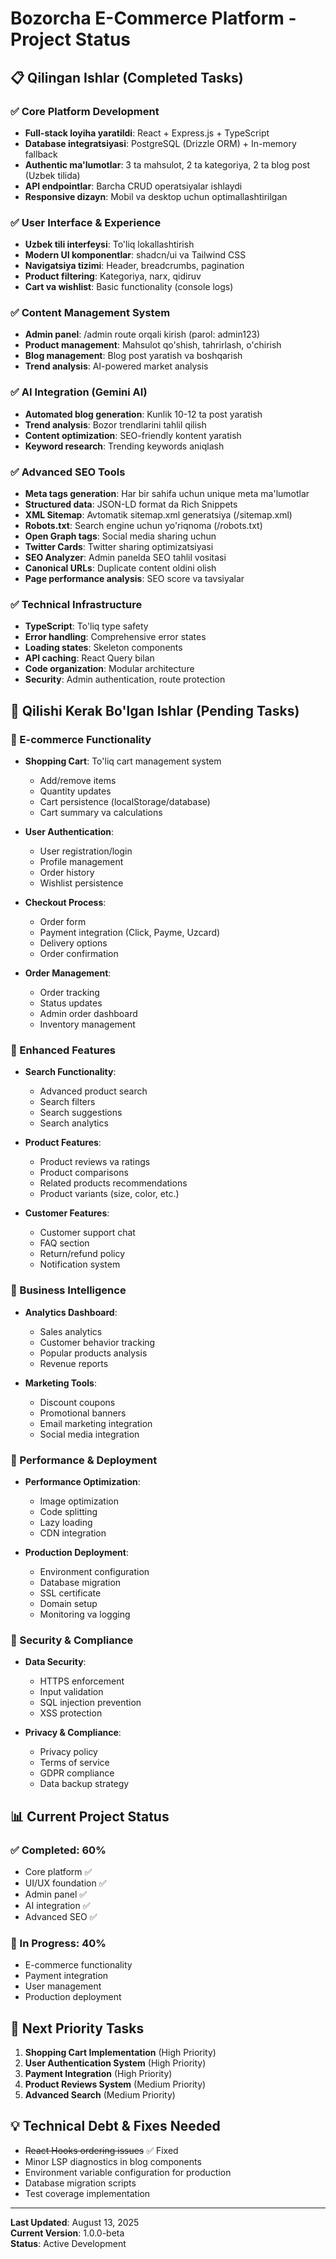 # Bozorcha E-Commerce Platform - Project Status

## 📋 Qilingan Ishlar (Completed Tasks)

### ✅ Core Platform Development
- **Full-stack loyiha yaratildi**: React + Express.js + TypeScript
- **Database integratsiyasi**: PostgreSQL (Drizzle ORM) + In-memory fallback
- **Authentic ma'lumotlar**: 3 ta mahsulot, 2 ta kategoriya, 2 ta blog post (Uzbek tilida)
- **API endpointlar**: Barcha CRUD operatsiyalar ishlaydi
- **Responsive dizayn**: Mobil va desktop uchun optimallashtirilgan

### ✅ User Interface & Experience
- **Uzbek tili interfeysi**: To'liq lokallashtirish
- **Modern UI komponentlar**: shadcn/ui va Tailwind CSS
- **Navigatsiya tizimi**: Header, breadcrumbs, pagination
- **Product filtering**: Kategoriya, narx, qidiruv
- **Cart va wishlist**: Basic functionality (console logs)

### ✅ Content Management System
- **Admin panel**: /admin route orqali kirish (parol: admin123)
- **Product management**: Mahsulot qo'shish, tahrirlash, o'chirish
- **Blog management**: Blog post yaratish va boshqarish
- **Trend analysis**: AI-powered market analysis

### ✅ AI Integration (Gemini AI)
- **Automated blog generation**: Kunlik 10-12 ta post yaratish
- **Trend analysis**: Bozor trendlarini tahlil qilish
- **Content optimization**: SEO-friendly kontent yaratish
- **Keyword research**: Trending keywords aniqlash

### ✅ Advanced SEO Tools
- **Meta tags generation**: Har bir sahifa uchun unique meta ma'lumotlar
- **Structured data**: JSON-LD format da Rich Snippets
- **XML Sitemap**: Avtomatik sitemap.xml generatsiya (/sitemap.xml)
- **Robots.txt**: Search engine uchun yo'riqnoma (/robots.txt)
- **Open Graph tags**: Social media sharing uchun
- **Twitter Cards**: Twitter sharing optimizatsiyasi
- **SEO Analyzer**: Admin panelda SEO tahlil vositasi
- **Canonical URLs**: Duplicate content oldini olish
- **Page performance analysis**: SEO score va tavsiyalar

### ✅ Technical Infrastructure
- **TypeScript**: To'liq type safety
- **Error handling**: Comprehensive error states
- **Loading states**: Skeleton components
- **API caching**: React Query bilan
- **Code organization**: Modular architecture
- **Security**: Admin authentication, route protection

## 🚧 Qilishi Kerak Bo'lgan Ishlar (Pending Tasks)

### 🔄 E-commerce Functionality
- **Shopping Cart**: To'liq cart management system
  - Add/remove items
  - Quantity updates
  - Cart persistence (localStorage/database)
  - Cart summary va calculations

- **User Authentication**: 
  - User registration/login
  - Profile management
  - Order history
  - Wishlist persistence

- **Checkout Process**:
  - Order form
  - Payment integration (Click, Payme, Uzcard)
  - Delivery options
  - Order confirmation

- **Order Management**:
  - Order tracking
  - Status updates
  - Admin order dashboard
  - Inventory management

### 🔄 Enhanced Features
- **Search Functionality**:
  - Advanced product search
  - Search filters
  - Search suggestions
  - Search analytics

- **Product Features**:
  - Product reviews va ratings
  - Product comparisons
  - Related products recommendations
  - Product variants (size, color, etc.)

- **Customer Features**:
  - Customer support chat
  - FAQ section
  - Return/refund policy
  - Notification system

### 🔄 Business Intelligence
- **Analytics Dashboard**:
  - Sales analytics
  - Customer behavior tracking
  - Popular products analysis
  - Revenue reports

- **Marketing Tools**:
  - Discount coupons
  - Promotional banners
  - Email marketing integration
  - Social media integration

### 🔄 Performance & Deployment
- **Performance Optimization**:
  - Image optimization
  - Code splitting
  - Lazy loading
  - CDN integration

- **Production Deployment**:
  - Environment configuration
  - Database migration
  - SSL certificate
  - Domain setup
  - Monitoring va logging

### 🔄 Security & Compliance
- **Data Security**:
  - HTTPS enforcement
  - Input validation
  - SQL injection prevention
  - XSS protection

- **Privacy & Compliance**:
  - Privacy policy
  - Terms of service
  - GDPR compliance
  - Data backup strategy

## 📊 Current Project Status

### ✅ Completed: 60%
- Core platform ✅
- UI/UX foundation ✅
- Admin panel ✅
- AI integration ✅
- Advanced SEO ✅

### 🚧 In Progress: 40%
- E-commerce functionality
- Payment integration
- User management
- Production deployment

## 🚀 Next Priority Tasks

1. **Shopping Cart Implementation** (High Priority)
2. **User Authentication System** (High Priority)  
3. **Payment Integration** (High Priority)
4. **Product Reviews System** (Medium Priority)
5. **Advanced Search** (Medium Priority)

## 💡 Technical Debt & Fixes Needed

- ~~React Hooks ordering issues~~ ✅ Fixed
- Minor LSP diagnostics in blog components
- Environment variable configuration for production
- Database migration scripts
- Test coverage implementation

---

**Last Updated**: August 13, 2025  
**Current Version**: 1.0.0-beta  
**Status**: Active Development